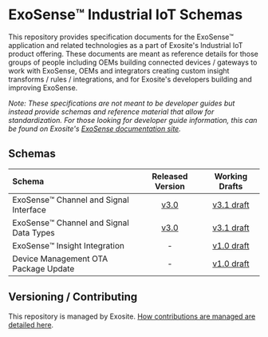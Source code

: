 # ExoSense™️ Industrial IoT Schemas
This repository provides specification documents for the ExoSense™️ application and related technologies as a part of Exosite's Industrial IoT product offering.  These documents are meant as reference details for those groups of people including OEMs building connected devices / gateways to work with ExoSense, OEMs and integrators creating custom insight transforms / rules / integrations, and for Exosite's developers building and improving ExoSense.  

*Note: These specifications are not meant to be developer guides but instead provide schemas and reference material that allow for standardization. For those looking for developer guide information, this can be found on Exosite's [ExoSense documentation site](https://exosense.readme.io/).*


## Schemas
| Schema | Released Version | Working Drafts |
| :----- | :--------------: | :------------: |
| ExoSense™️ Channel and Signal Interface | [v3.0 ](https://github.com/exosite/industrial_iot_schema/blob/master/channel-signal_io_schema.md) | [v3.1 draft](https://github.com/exosite/industrial_iot_schema/blob/working_draft/channel-signal_io_schema.md) |
| ExoSense™️ Channel and Signal Data Types| [v3.0](https://github.com/exosite/industrial_iot_schema/master/data-types.md) | [v3.1 draft](https://github.com/exosite/industrial_iot_schema/blob/working_draft/data-types.md) |
| ExoSense™️ Insight Integration | - | [v1.0 draft](https://github.com/exosite/industrial_iot_schema/blob/working_draft/insight_transform_integration_schema.md) |
| Device Management OTA Package Update | - | [v1.0 draft](https://github.com/exosite/industrial_iot_schema/blob/working_draft/ota_update_schema.md) |



## Versioning / Contributing 
This repository is managed by Exosite.  [How contributions are managed are detailed here](contributing.md).
